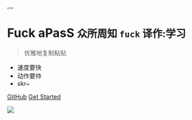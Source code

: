<!-- _coverpage.md -->

<img src="https://static.lee1224.com/navbarlogo.png" alt="logo" style="zoom:33%;" />

# Fuck aPasS <small>众所周知 `fuck` 译作:学习</small>

> 优雅地复制粘贴

- 速度要快
- 动作要帅
- skr~

[GitHub](https://github.com/lilp1224/aPasSdocs)
[Get Started](#aPasS踩坑记录) 

<!-- 背景图片 --> 

![](https://static.lee1224.com/bg/bg0.jpg)
